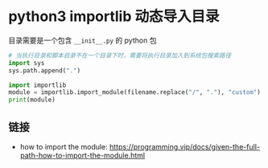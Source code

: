 # python3 importlib 动态导入目录

[//]: <> (python3, importlib, import)

目录需要是一个包含 `__init__.py` 的 python 包

```python
# 当执行目录和脚本目录不在一个目录下时，需要将执行目录加入到系统包搜索路径
import sys
sys.path.append(".")

import importlib
module = importlib.import_module(filename.replace("/", "."), "custom")
print(module)
```

## 链接

- how to import the module: <https://programming.vip/docs/given-the-full-path-how-to-import-the-module.html>
